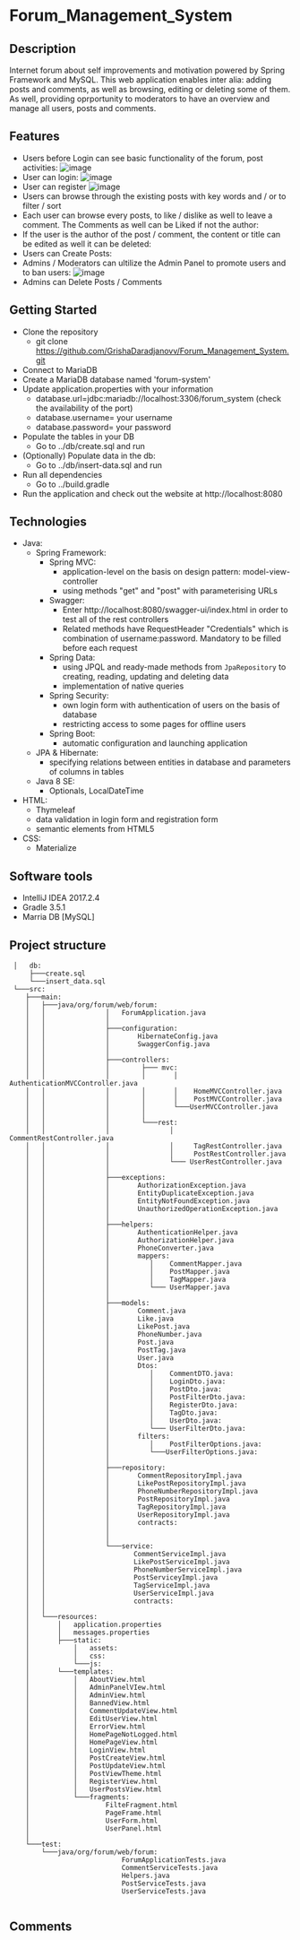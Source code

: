# Forum_Management_System
## Description
Internet forum about self improvements and motivation powered by Spring Framework and MySQL. This web application enables inter alia: adding posts and comments, as well as browsing, editing or deleting some of them. As well, providing oprportunity to moderators to have an overview and manage all users, posts and comments.  
## Features
- Users before Login can see basic functionality of the forum, post activities:
  ![image](https://github.com/GrishaDaradjanovv/Forum_Management_System/assets/94899409/0747a343-2dce-4364-820a-d441c5afa944)
- User can login:
  ![image](https://github.com/GrishaDaradjanovv/Forum_Management_System/assets/94899409/e201a334-f6cf-46b0-9630-f4f07fed61bd)
- User can register
![image](https://github.com/GrishaDaradjanovv/Forum_Management_System/assets/94899409/514c3f01-0c93-4958-8d07-8d218d712b2e)
- Users can browse through the existing posts with key words and / or to filter / sort 
- Each user can browse every posts, to like / dislike as well to leave a comment. The Comments as well can be Liked if not the author: 
- If the user is the author of the post / comment, the content or title can be edited as well it can be deleted:
- Users can Create Posts: 
- Admins / Moderators can ultilize the Admin Panel to promote users and to ban users:
![image](https://github.com/GrishaDaradjanovv/Forum_Management_System/assets/94899409/6644a251-2776-4c67-8bf6-428efccf92e3)
- Admins can Delete Posts / Comments



## Getting Started
- Clone the repository
  - git clone https://github.com/GrishaDaradjanovv/Forum_Management_System.git
- Connect to MariaDB
- Create a MariaDB database named 'forum-system' 
- Update application.properties with your information
    - database.url=jdbc:mariadb://localhost:3306/forum_system (check the availability of the port)
    - database.username= your username
    - database.password= your password 
- Populate the tables in your DB
  - Go to ../db/create.sql and run
- (Optionally) Populate data in the db: 
  - Go to ../db/insert-data.sql and run
- Run all dependencies
   - Go to ../build.gradle 
- Run the application and check out the website at http://localhost:8080
  
## Technologies
- Java:
  - Spring Framework:
    - Spring MVC:
      - application-level on the basis on design pattern: model-view-controller
      - using methods "get" and "post" with parameterising URLs 
    - Swagger:
       - Enter http://localhost:8080/swagger-ui/index.html in order to test all of the rest controllers
       - Related methods have RequestHeader "Credentials" which is combination of username:password. Mandatory to be filled before each request
    - Spring Data:
      - using JPQL and ready-made methods from `JpaRepository` to creating, reading, updating and deleting data
      - implementation of native queries
    - Spring Security:
      - own login form with authentication of users on the basis of database
      - restricting access to some pages for offline users
    - Spring Boot:
      - automatic configuration and launching application 
  - JPA & Hibernate:
    - specifying relations between entities in database and parameters of columns in tables
  - Java 8 SE:
    - Optionals, LocalDateTime
- HTML:
  - Thymeleaf
  - data validation in login form and registration form
  - semantic elements from HTML5
- CSS:
  - Materialize

## Software tools
- IntelliJ IDEA 2017.2.4
- Gradle 3.5.1
- Marria DB [MySQL]
## Project structure
```forum
 │   db:
     ├───create.sql
     └───insert_data.sql
 └───src:
    ├───main:
    │   ├───java/org/forum/web/forum:
    │   │               │   ForumApplication.java
    │   │               │
    │   │               ├───configuration:
    │   │               │       HibernateConfig.java
    │   │               │       SwaggerConfig.java
    │   │               │
    │   │               ├───controllers:
    │   │               │        ├─── mvc:
    │   │               │        │       │    AuthenticationMVCController.java
    │   │               │        │       │    HomeMVCController.java
    │   │               │        │       │    PostMVCController.java
    │   │               │        │       └───UserMVCController.java
    │   │               │        │     
    │   │               │        └───rest:
    │   │               │               │     CommentRestController.java
    │   │               │               │     TagRestController.java
    │   │               │               │     PostRestController.java
    │   │               │               └─── UserRestController.java
    │   │               │          
    │   │               ├───exceptions:
    │   │               │       AuthorizationException.java
    │   │               │       EntityDuplicateException.java
    │   │               │       EntityNotFoundException.java
    │   │               │       UnauthorizedOperationException.java
    │   │               │
    │   │               ├───helpers:
    │   │               │       AuthenticationHelper.java
    │   │               │       AuthorizationHelper.java
    │   │               │       PhoneConverter.java
    │   │               │       mappers: 
    │   │               │          │    CommentMapper.java
    │   │               │          │    PostMapper.java
    │   │               │          │    TagMapper.java 
    │   │               │          └─── UserMapper.java 
    │   │               │
    │   │               ├───models:
    │   │               │       Comment.java
    │   │               │       Like.java
    │   │               │       LikePost.java
    │   │               │       PhoneNumber.java
    │   │               │       Post.java
    │   │               │       PostTag.java
    │   │               │       User.java
    │   │               │       Dtos: 
    │   │               │          │    CommentDTO.java: 
    │   │               │          │    LoginDto.java: 
    │   │               │          │    PostDto.java: 
    │   │               │          │    PostFilterDto.java: 
    │   │               │          │    RegisterDto.java: 
    │   │               │          │    TagDto.java: 
    │   │               │          │    UserDto.java: 
    │   │               │          └─── UserFilterDto.java: 
    │   │               │       filters: 
    │   │               │          │    PostFilterOptions.java: 
    │   │               │          └───UserFilterOptions.java: 
    │   │               │
    │   │               ├───repository:
    │   │               │       CommentRepositoryImpl.java
    │   │               │       LikePostRepositoryImpl.java
    │   │               │       PhoneNumberRepositoryImpl.java
    │   │               │       PostRepositoryImpl.java
    │   │               │       TagRepositoryImpl.java
    │   │               │       UserRepositoryImpl.java
    │   │               │       contracts:
    │   │               │
    │   │               │
    │   │               └───service:
    │   │                      CommentServiceImpl.java
    │   │                      LikePostServiceImpl.java
    │   │                      PhoneNumberServiceImpl.java
    │   │                      PostServiceyImpl.java
    │   │                      TagServiceImpl.java
    │   │                      UserServiceImpl.java
    │   │                      contracts:
    │   │
    │   └───resources:
    │       │   application.properties
    │       │   messages.properties
    │       ├───static:
    │           │   assets:
    │           │   css:
    │           └───js:
    │       └───templates:
    │           │   AboutView.html
    │           │   AdminPanelVIew.html
    │           │   AdminView.html
    │           │   BannedView.html
    │           │   CommentUpdateView.html
    │           │   EditUserView.html
    │           │   ErrorView.html
    │           │   HomePageNotLogged.html
    │           │   HomePageView.html
    │           │   LoginView.html
    │           │   PostCreateView.html
    │           │   PostUpdateView.html
    │           │   PostViewTheme.html
    │           │   RegisterView.html
    │           │   UserPostsView.html
    │           └───fragments:
    │                   FilteFragment.html
    │                   PageFrame.html       
    │                   UserForm.html
    │                   UserPanel.html    
    │
    └───test:
        └───java/org/forum/web/forum:
                            ForumApplicationTests.java
                            CommentServiceTests.java
                            Helpers.java
                            PostServiceTests.java
                            UserServiceTests.java


```
## Comments


